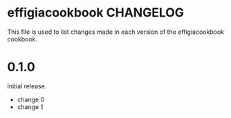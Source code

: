 # effigiacookbook CHANGELOG

This file is used to list changes made in each version of the effigiacookbook cookbook.

# 0.1.0

Initial release.

- change 0
- change 1

